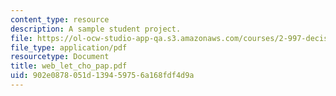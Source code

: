 ```yaml
---
content_type: resource
description: A sample student project.
file: https://ol-ocw-studio-app-qa.s3.amazonaws.com/courses/2-997-decision-making-in-large-scale-systems-spring-2004/902e0878051d139459756a168fdf4d9a_web_let_cho_pap.pdf
file_type: application/pdf
resourcetype: Document
title: web_let_cho_pap.pdf
uid: 902e0878-051d-1394-5975-6a168fdf4d9a
---
```


